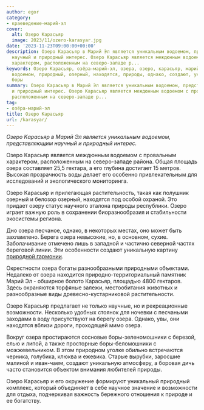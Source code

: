 ```yaml
---
author: egor
category:
- краеведение-марий-эл
cover:
  alt: Озеро Карасьяр
  image: 2023/11/ozero-karasyar.jpg
date: '2023-11-23T09:00:00+00:00'
description: Озеро Карасьяр в Марий Эл является уникальным водоемом, представляющим
  научный и природный интерес. Озеро Карасьяр является междюнным водоемом с провальным
  характером, расположенным на северо-западе р...
keywords: Озеро Карасьяр, озёра-марий-эл, озера, озеро, карасьяр, марий, является,
  водоемом, природный, озерный, находятся, природы, однако, создают, уникальную, возможности,
  боры
summary: Озеро Карасьяр в Марий Эл является уникальным водоемом, представляющим научный
  и природный интерес. Озеро Карасьяр является междюнным водоемом с провальным характером,
  расположенным на северо-западе р...
tag:
- озёра-марий-эл
title: Озеро Карасьяр
url: /karasyar/
---
```


_Озеро Карасьяр в Марий Эл является уникальным водоемом, представляющим научный и природный интерес._

Озеро Карасьяр является междюнным водоемом с провальным характером, расположенным на северо-западе района. Общая площадь озера составляет 25,5 гектара, а его глубина достигает 15 метров. Высокая прозрачность воды делает его особенно привлекательным для исследований и экологического мониторинга.

Озеро Карасьяр и прилегающая растительность, такая как полушник озерный и белозор озерный, находятся под особой охраной. Это придает озеру статус научного эталона природы республики. Озеро играет важную роль в сохранении биоразнообразия и стабильности экосистемы региона.

Дно озера песчаное, однако, в некоторых местах, оно может быть захламлено. Берега озера невысокие, но, в основном, сухие. Заболачивание отмечено лишь в западной и частично северной частях береговой линии. Эти особенности создают уникальную картину [природной гармонии](/gosudarstvennyj-prirodnyj-zapovednik-bolshaya-kokshaga/).

Окрестности озера богаты разнообразными природными объектами. Недалеко от озера находится природно\-территориальный памятник Марий Эл \- обширное болото Карасьяр, площадью 4800 гектаров. Здесь охраняются торфяные залежи, местообитания животных и разнообразные виды древесно-кустарниковой растительности.

Озеро Карасьяр предлагает не только научные, но и рекреационные возможности. Несколько удобных стоянок для ночевки с песчаными заходами в воду присутствуют на берегу озера. Однако, увы, они находятся вблизи дороги, проходящей мимо озера.

Вокруг озера простираются сосновые боры-зеленомошники с березой, елью и липой, а также просторные боры-беломошники с можжевельником. В этом природном уголке обильно встречаются черника, голубика, клюква и ежевика. Старые вырубки, заросшие малиной и иван-чаем, создают уникальную атмосферу, а боровая дичь часто становится объектом внимания любителей природы.

Озеро Карасьяр и его окружение формируют уникальный природный комплекс, который объединяет в себе научное значение и возможности для отдыха, подчеркивая важность бережного отношения к природе и ее богатству.